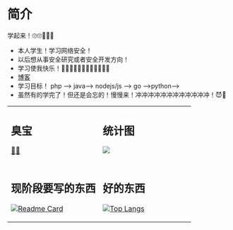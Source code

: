 ### 

# 简介

学起来！🙄🙄🥗🥗🥗

- 本人学生！学习网络安全！ 
- 以后想从事安全研究或者安全开发方向！
- 学习使我快乐！🐔🐔🐔🐔🐱‍👓🐱‍👓🐱‍👓🐱‍👓
- [博客](https://upload.love/)
- 学习目标！ php --> java--> nodejs/js --> go -->python-->
- 虽然有的学完了！但还是会忘的！慢慢来！冲冲冲冲冲冲冲冲冲冲冲冲！😈👾



<table width="100%">
<tr>
  <td valign="top" width="50%">

## 臭宝

[🌹](https://gitee.com/shao-caiyin)[🌹](https://little-caiyin.github.io/)

  </td>
  <td valign="top" width="50%">

## 统计图

![](https://github-readme-stats.vercel.app/api?username=tcyba&show_icons=true&theme=radical)

 </td>
</tr>
<tr>
<td valign="top" width="50%">

## 现阶段要写的东西

[![Readme Card](https://github-readme-stats.vercel.app/api/pin/?username=tcyba&repo=ctf)](https://github.com/tcyba/ctf)

</td>
<td valign="top" width="50%">

## 好的东西

[![Top Langs](https://github-readme-stats.vercel.app/api/top-langs/?username=tcyba&layout=compact)](https://github.com/tcyba?tab=repositories)

</td>
</tr>
</table>





